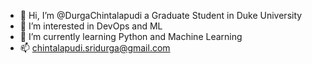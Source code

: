- 👋 Hi, I’m @DurgaChintalapudi a Graduate Student in Duke University
- 👀 I’m interested in DevOps and ML
- 🌱 I’m currently learning Python and Machine Learning
- 📫 chintalapudi.sridurga@gmail.com

<!---
DurgaChintalapudi/DurgaChintalapudi is a ✨ special ✨ repository because its `README.md` (this file) appears on your GitHub profile.
You can click the Preview link to take a look at your changes.
--->

